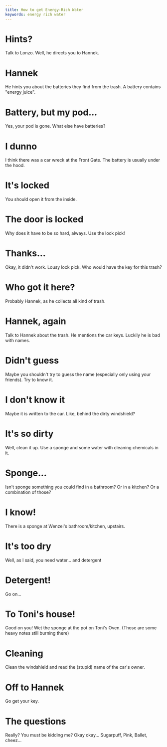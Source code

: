 ```yaml
---
title: How to get Energy-Rich Water
keywords: energy rich water
---
```

# Hints?
Talk to Lonzo. Well, he directs you to Hannek.

# Hannek
He hints you about the batteries they find from the trash. A battery contains "energy juice".

# Battery, but my pod...
Yes, your pod is gone. What else have batteries?

# I dunno
I think there was a car wreck at the Front Gate. The battery is usually under the hood.

# It's locked
You should open it from the inside.

# The door is locked
Why does it have to be so hard, always. Use the lock pick!

# Thanks...
Okay, it didn't work. Lousy lock pick. Who would have the key for this trash?

# Who got it here?
Probably Hannek, as he collects all kind of trash.

# Hannek, again
Talk to Hannek about the trash. He mentions the car keys. Luckily he is bad with names.

# Didn't guess
Maybe you shouldn't try to guess the name (especially only using your friends). Try to know it.

# I don't know it
Maybe it is written to the car. Like, behind the dirty windshield?

# It's so dirty
Well, clean it up. Use a sponge and some water with cleaning chemicals in it.

# Sponge...
Isn't sponge something you could find in a bathroom? Or in a kitchen? Or a combination of those?

# I know!
There is a sponge at Wenzel's bathroom/kitchen, upstairs.

# It's too dry
Well, as I said, you need water... and detergent

# Detergent!
Go on...

# To Toni's house!
Good on you! Wet the sponge at the pot on Toni's Oven. (Those are some heavy notes still burning there)

# Cleaning
Clean the windshield and read the (stupid) name of the car's owner.

# Off to Hannek
Go get your key.

# The questions
Really? You must be kidding me? Okay okay... Sugarpuff, Pink, Ballet, cheez...
